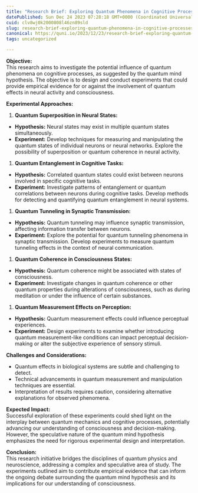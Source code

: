 ```yaml
---
title: "Research Brief: Exploring Quantum Phenomena in Cognitive Processes"
datePublished: Sun Dec 24 2023 07:28:18 GMT+0000 (Coordinated Universal Time)
cuid: clv8wj0k2000808l46zn89sld
slug: research-brief-exploring-quantum-phenomena-in-cognitive-processes
canonical: https://quni.io/2023/12/23/research-brief-exploring-quantum-phenomena-in-cognitive-processes/
tags: uncategorized

---
```


**Objective:**  
This research aims to investigate the potential influence of quantum phenomena on cognitive processes, as suggested by the quantum mind hypothesis. The objective is to design and conduct experiments that could provide empirical evidence for or against the involvement of quantum effects in neural activity and consciousness.

**Experimental Approaches:**

1.  **Quantum Superposition in Neural States:**

*   **Hypothesis:** Neural states may exist in multiple quantum states simultaneously.
*   **Experiment:** Develop techniques for measuring and manipulating the quantum states of individual neurons or neural networks. Explore the possibility of superposition or quantum coherence in neural activity.

1.  **Quantum Entanglement in Cognitive Tasks:**

*   **Hypothesis:** Correlated quantum states could exist between neurons involved in specific cognitive tasks.
*   **Experiment:** Investigate patterns of entanglement or quantum correlations between neurons during cognitive tasks. Develop methods for detecting and quantifying quantum entanglement in neural systems.

1.  **Quantum Tunneling in Synaptic Transmission:**

*   **Hypothesis:** Quantum tunneling may influence synaptic transmission, affecting information transfer between neurons.
*   **Experiment:** Explore the potential for quantum tunneling phenomena in synaptic transmission. Develop experiments to measure quantum tunneling effects in the context of neural communication.

1.  **Quantum Coherence in Consciousness States:**

*   **Hypothesis:** Quantum coherence might be associated with states of consciousness.
*   **Experiment:** Investigate changes in quantum coherence or other quantum properties during alterations of consciousness, such as during meditation or under the influence of certain substances.

1.  **Quantum Measurement Effects on Perception:**

*   **Hypothesis:** Quantum measurement effects could influence perceptual experiences.
*   **Experiment:** Design experiments to examine whether introducing quantum measurement-like conditions can impact perceptual decision-making or alter the subjective experience of sensory stimuli.

**Challenges and Considerations:**

*   Quantum effects in biological systems are subtle and challenging to detect.
*   Technical advancements in quantum measurement and manipulation techniques are essential.
*   Interpretation of results requires caution, considering alternative explanations for observed phenomena.

**Expected Impact:**  
Successful exploration of these experiments could shed light on the interplay between quantum mechanics and cognitive processes, potentially advancing our understanding of consciousness and decision-making. However, the speculative nature of the quantum mind hypothesis emphasizes the need for rigorous experimental design and interpretation.

**Conclusion:**  
This research initiative bridges the disciplines of quantum physics and neuroscience, addressing a complex and speculative area of study. The experiments outlined aim to contribute empirical evidence that can inform the ongoing debate surrounding the quantum mind hypothesis and its implications for our understanding of consciousness.